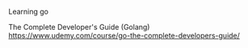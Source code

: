 Learning go

The Complete Developer's Guide (Golang) 
https://www.udemy.com/course/go-the-complete-developers-guide/
